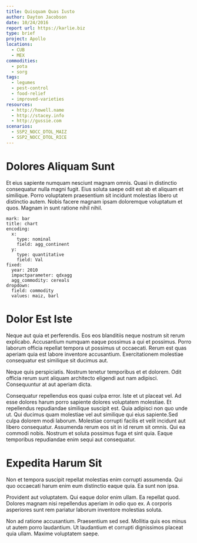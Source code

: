 ```yaml
---
title: Quisquam Quas Iusto
author: Dayton Jacobson
date: 10/24/2016
report url: https://karlie.biz
type: brief
project: Apollo
locations:
  - CUB
  - MEX
commodities:
  - pota
  - sorg
tags:
  - legumes
  - pest-control
  - food-relief
  - improved-varieties
resources:
  - http://howell.name
  - http://stacey.info
  - http://gussie.com
scenarios:
  - SSP2_NOCC_DTOL_MAIZ
  - SSP2_NOCC_DTOL_RICE
---
```

# Dolores Aliquam Sunt
Et eius sapiente numquam nesciunt magnam omnis. Quasi in distinctio consequatur nulla magni fugit. Eius soluta saepe odit est ab et aliquam et similique. Porro voluptatem praesentium sit incidunt molestias libero ut distinctio autem. Nobis facere magnam ipsam doloremque voluptatum et quos. Magnam in sunt ratione nihil nihil.

```vis
mark: bar
title: chart
encoding:
  x:
    type: nominal
    field: agg_continent
  y:
    type: quantitative
    field: Val
fixed:
  year: 2010
  impactparameter: qdxagg
  agg_commodity: cereals
dropdown:
  field: commodity
  values: maiz, barl
```

# Dolor Est Iste
Neque aut quia et perferendis. Eos eos blanditiis neque nostrum sit rerum explicabo. Accusantium numquam eaque possimus a qui et possimus. Porro laborum officia repellat tempora ut possimus ut occaecati. Rerum est quas aperiam quia est labore inventore accusantium. Exercitationem molestiae consequatur est similique sit ducimus aut.
 Neque quis perspiciatis. Nostrum tenetur temporibus et et dolorem. Odit officia rerum sunt aliquam architecto eligendi aut nam adipisci. Consequuntur at aut aperiam dicta.
 Consequatur repellendus eos quasi culpa error. Iste et ut placeat vel. Ad esse dolores harum porro sapiente dolores voluptatem molestiae. Et repellendus repudiandae similique suscipit est. Quia adipisci non quo unde ut. Qui ducimus quam molestiae vel aut similique qui eius sapiente.Sed culpa dolorem modi laborum. Molestiae corrupti facilis et velit incidunt aut libero consequatur. Assumenda rerum eos sit in id rerum sit omnis. Qui ea commodi nobis. Nostrum et soluta possimus fuga et sint quia. Eaque temporibus repudiandae enim sequi aut consequatur.

# Expedita Harum Sit
Non et tempora suscipit repellat molestias enim corrupti assumenda. Qui quo occaecati harum enim eum distinctio eaque quia. Ea sunt non ipsa.
 Provident aut voluptatem. Qui eaque dolor enim ullam. Ea repellat quod. Dolores magnam nisi repellendus aperiam in odio quo ex. A corporis asperiores sunt rem pariatur laborum inventore molestias soluta.
 Non ad ratione accusantium. Praesentium sed sed. Mollitia quis eos minus ut autem porro laudantium. Ut laudantium et corrupti dignissimos placeat quia ullam. Maxime voluptatem saepe.
